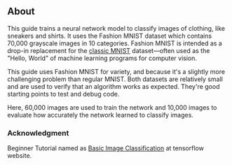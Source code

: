 ## About

This guide trains a neural network model to classify images of clothing, like sneakers and shirts. It uses the Fashion MNIST dataset which contains 70,000 grayscale images in 10 categories. Fashion MNIST is intended as a drop-in replacement for the [classic MNIST](https://www.tensorflow.org/datasets/catalog/mnist) dataset—often used as the "Hello, World" of machine learning programs for computer vision. 

This guide uses Fashion MNIST for variety, and because it's a slightly more challenging problem than regular MNIST. Both datasets are relatively small and are used to verify that an algorithm works as expected. They're good starting points to test and debug code.

Here, 60,000 images are used to train the network and 10,000 images to evaluate how accurately the network learned to classify images.


### Acknowledgment

Beginner Tutorial named as [Basic Image Classification](https://www.tensorflow.org/tutorials/keras/classification) at tensorflow website.